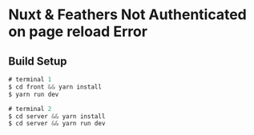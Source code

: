 # Nuxt & Feathers Not Authenticated on page reload Error

## Build Setup

```javascript
# terminal 1
$ cd front && yarn install
$ yarn run dev

# terminal 2
$ cd server && yarn install
$ cd server && yarn run dev
```
